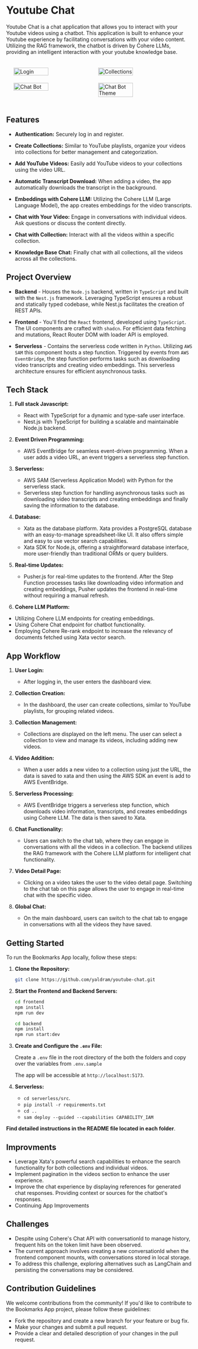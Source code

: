 # Youtube Chat

Youtube Chat is a chat application that allows you to interact with your Youtube videos using a chatbot. This application is built to enhance your Youtube experience by facilitating conversations with your video content. Utilizing the RAG framework, the chatbot is driven by Cohere LLMs, providing an intelligent interaction with your youtube knowledge base.

<!-- HTML code for side-by-side images -->
<div style="display: flex; padding: 20px; gap: 20px; flex-wrap: wrap">
    <img src="https://pub-2e209747425f40cdacae2d98eae729f3.r2.dev/youtube-chat-login.png" alt="Login" width="45%"/>
    <img src="https://pub-2e209747425f40cdacae2d98eae729f3.r2.dev/youtube-chat-collection.png" alt="Collections" width="45%"/>
    <img src="https://pub-2e209747425f40cdacae2d98eae729f3.r2.dev/youtube-chat-theme.png" alt="Chat Bot" width="45%"/>
    <img src="https://pub-2e209747425f40cdacae2d98eae729f3.r2.dev/youtube-chat-dark.png" alt="Chat Bot Theme" width="45%"/>
</div>

## Features

- **Authentication:** Securely log in and register.

- **Create Collections:** Similar to YouTube playlists, organize your videos into collections for better management and categorization.

- **Add YouTube Videos:** Easily add YouTube videos to your collections using the video URL.

- **Automatic Transcript Download:** When adding a video, the app automatically downloads the transcript in the background.

- **Embeddings with Cohere LLM:** Utilizing the Cohere LLM (Large Language Model), the app creates embeddings for the video transcripts.

- **Chat with Your Video:** Engage in conversations with individual videos. Ask questions or discuss the content directly.

- **Chat with Collection:** Interact with all the videos within a specific collection.

- **Knowledge Base Chat:** Finally chat with all collections, all the videos across all the collections.

## Project Overview

- **Backend** - Houses the `Node.js` backend, written in `TypeScript` and built with the `Nest.js` framework. Leveraging TypeScript ensures a robust and statically typed codebase, while Nest.js facilitates the creation of REST APIs.

- **Frontend** - You'll find the `React` frontend, developed using `TypeScript`. The UI components are crafted with `shadcn`. For efficient data fetching and mutations, React Router DOM with loader API is employed.

- **Serverless** - Contains the serverless code written in `Python`. Utilizing `AWS SAM` this component hosts a step function. Triggered by events from `AWS EventBridge`, the step function performs tasks such as downloading video transcripts and creating video embeddings. This serverless architecture ensures for efficient asynchronous tasks.

## Tech Stack

1. **Full stack Javascript:**

   - React with TypeScript for a dynamic and type-safe user interface.
   - Nest.js with TypeScript for building a scalable and maintainable Node.js backend.

2. **Event Driven Programming:**

   - AWS EventBridge for seamless event-driven programming. When a user adds a video URL, an event triggers a serverless step function.

3. **Serverless:**

   - AWS SAM (Serverless Application Model) with Python for the serverless stack.
   - Serverless step function for handling asynchronous tasks such as downloading video transcripts and creating embeddings and finally saving the information to the database.

4. **Database:**

   - Xata as the database platform. Xata provides a PostgreSQL database with an easy-to-manage spreadsheet-like UI. It also offers simple and easy to use vector search capabilities.
   - Xata SDK for Node.js, offering a straightforward database interface, more user-friendly than traditional ORMs or query builders.

5. **Real-time Updates:**

   - Pusher.js for real-time updates to the frontend. After the Step Function processes tasks like downloading video information and creating embeddings, Pusher updates the frontend in real-time without requiring a manual refresh.

6. **Cohere LLM Platform:**

- Utilizing Cohere LLM endpoints for creating embeddings.
- Using Cohere Chat endpoint for chatbot functionality.
- Employing Cohere Re-rank endpoint to increase the relevancy of documents fetched using Xata vector search.

## App Workflow

1. **User Login:**

   - After logging in, the user enters the dashboard view.

2. **Collection Creation:**

   - In the dashboard, the user can create collections, similar to YouTube playlists, for grouping related videos.

3. **Collection Management:**

   - Collections are displayed on the left menu. The user can select a collection to view and manage its videos, including adding new videos.

4. **Video Addition:**

   - When a user adds a new video to a collection using just the URL, the data is saved to xata and then using the AWS SDK an event is add to AWS EventBridge.

5. **Serverless Processing:**

   - AWS EventBridge triggers a serverless step function, which downloads video information, transcripts, and creates embeddings using Cohere LLM. The data is then saved to Xata.

6. **Chat Functionality:**

   - Users can switch to the chat tab, where they can engage in conversations with all the videos in a collection. The backend utilizes the RAG framework with the Cohere LLM platform for intelligent chat functionality.

7. **Video Detail Page:**

   - Clicking on a video takes the user to the video detail page. Switching to the chat tab on this page allows the user to engage in real-time chat with the specific video.

8. **Global Chat:**
   - On the main dashboard, users can switch to the chat tab to engage in conversations with all the videos they have saved.

## Getting Started

To run the Bookmarks App locally, follow these steps:

1. **Clone the Repository:**

   ```bash
   git clone https://github.com/yaldram/youtube-chat.git
   ```

2. **Start the Frontend and Backend Servers:**

   ```bash
   cd frontend
   npm install
   npm run dev
   ```

   ```bash
   cd backend
   npm install
   npm run start:dev
   ```

3. **Create and Configure the `.env` File:**

   Create a `.env` file in the root directory of the both the folders and copy over the variables from `.env.sample`

   The app will be accessible at `http://localhost:5173`.

4. **Serverless:**

   - `cd serverless/src`.
   - `pip install -r requirements.txt`
   - `cd ..`
   - `sam deploy --guided --capabilities CAPABILITY_IAM`

**Find detailed instructions in the README file located in each folder**.

## Improvments

- Leverage Xata's powerful search capabilities to enhance the search functionality for both collections and individual videos.
- Implement pagination in the videos section to enhance the user experience.
- Improve the chat experience by displaying references for generated chat responses. Providing context or sources for the chatbot's responses.
- Continuing App Improvements

## Challenges

- Despite using Cohere's Chat API with conversationId to manage history, frequent hits on the token limit have been observed.
- The current approach involves creating a new conversationId when the frontend component mounts, with conversations stored in local storage.
- To address this challenge, exploring alternatives such as LangChain and persisting the conversations may be considered.

## Contribution Guidelines

We welcome contributions from the community! If you'd like to contribute to the Bookmarks App project, please follow these guidelines:

- Fork the repository and create a new branch for your feature or bug fix.
- Make your changes and submit a pull request.
- Provide a clear and detailed description of your changes in the pull request.
